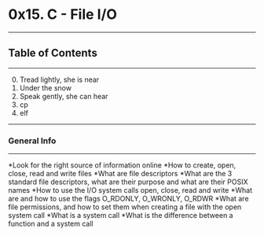 # 0x15. C - File I/O
***
## Table of Contents
***
0. Tread lightly, she is near
1. Under the snow
2. Speak gently, she can hear
3. cp
4. elf
***
### General Info
***
*Look for the right source of information online
*How to create, open, close, read and write files
*What are file descriptors
*What are the 3 standard file descriptors, what are their purpose and what are their POSIX names
*How to use the I/O system calls open, close, read and write
*What are and how to use the flags O_RDONLY, O_WRONLY, O_RDWR
*What are file permissions, and how to set them when creating a file with the open system call
*What is a system call
*What is the difference between a function and a system call
